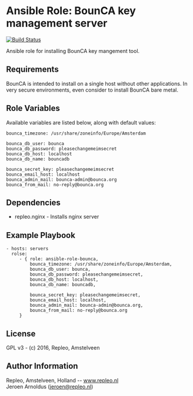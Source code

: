 # Ansible Role: BounCA key management server

[![Build Status](https://travis-ci.org/repleo/ansible-role-bounca.svg?branch=master)](https://travis-ci.org/repleo/ansible-role-bounca)

Ansible role for installing BounCA key mangement tool.

## Requirements

BounCA is intended to install on a single host without other applications. In very secure environments, even consider to install BounCA bare metal.

## Role Variables

Available variables are listed below, along with default values:

    bounca_timezone: /usr/share/zoneinfo/Europe/Amsterdam

    bounca_db_user: bounca
    bounca_db_password: pleasechangemeimsecret
    bounca_db_host: localhost
    bounca_db_name: bouncadb

    bounca_secret_key: pleasechangemeimsecret
    bounca_email_host: localhost
    bounca_admin_mail: bounca-admin@bounca.org
    bounca_from_mail: no-reply@bounca.org

## Dependencies

 - repleo.nginx - Installs nginx server

## Example Playbook

    - hosts: servers
      rolse:
	     - { role: ansible-role-bounca,
	         bounca_timezone: /usr/share/zoneinfo/Europe/Amsterdam,
	         bounca_db_user: bounca,
	         bounca_db_password: pleasechangemeimsecret,
	         bounca_db_host: localhost,
	         bounca_db_name: bouncadb,
	
	         bounca_secret_key: pleasechangemeimsecret,
	         bounca_email_host: localhost,
	         bounca_admin_mail: bounca-admin@bounca.org,
	         bounca_from_mail: no-reply@bounca.org
	     }

## License

GPL v3 - (c) 2016, Repleo, Amstelveen

Author Information
------------------

Repleo, Amstelveen, Holland -- www.repleo.nl  
Jeroen Arnoldus (jeroen@repleo.nl)
